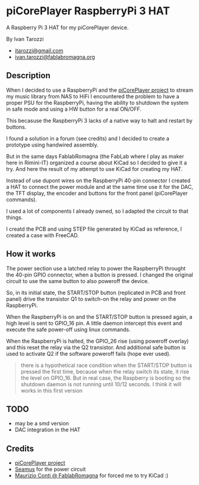 # piCorePlayer RaspberryPi 3 HAT

A Raspberry Pi 3 HAT for my piCorePlayer device.


By Ivan Tarozzi
- itarozzi@gmail.com
- ivan.tarozzi@fablabromagna.org



## Description
When I decided to use a RaspberryPi and the [piCorePlayer project](https://www.picoreplayer.org/) to stream my music library from NAS to HiFi I encountered the problem to have a proper PSU for the RaspberryPi, having the ability to shutdown the system in safe mode and using a HW button for a real ON/OFF.

This becasuse the RaspberryPi 3 lacks of a native way to halt and restart by buttons.

I found a solution in a forum (see credits) and I decided to create a prototype using handwired assembly.

But in the same days FablabRomagna (the FabLab where I play as maker here in Rimini-IT) organized a course about KiCad so I decided to give it a try. And here the result of my attempt to use KiCad for creating my HAT.

Instead of use dupont wires on the RaspberryPi 40-pin connector I created a HAT to connect the power module and at the same time use it for the DAC, the TFT display, the encoder and buttons for the front panel (piCorePlayer commands).

I used a lot of components I already owned, so I adapted the circuit to that things.

I creatd the PCB and using STEP file generated  by KiCad as reference, I created a case with FreeCAD.



## How it works

The power section use a latched relay to power the RaspberryPi throught the 40-pin GPIO connector, when a button is pressed. I changed the original circuit to use the same button to also poweroff the device.

So, in its initial state, the START/STOP button (replicated in PCB and front panel) drive the transistor Q1 to switch-on the relay and power on the RaspberryPi.

When the RaspberryPi is on and the START/STOP button  is pressed again, a high level is sent to GPIO_16 pin. A little daemon intercept this event and execute the safe power-off using linux commands.

When the RaspberryPi is halted, the GPIO_26 rise (using poweroff overlay) and this reset the relay via the Q2 transistor.
And additional safe button is used to activate Q2 if the software poweroff fails (hope ever used).

> there is a hypothetical race condition when the START/STOP button is pressed the first time, because when the relay switch its state, it rise the level on GPIO_16. But in real case, the Raspberry is booting so the shutdown daemon is not running until 10/12 seconds. I think it will works in this first version



## TODO

- may be a smd version
- DAC integration in the HAT




## Credits

- [piCorePlayer project](https://www.picoreplayer.org/)
- [Seamus](https://raspberrypi.stackexchange.com/questions/142837/questions-on-dtoverlay-gpio-poweroff) for the power circuit
- [Maurizio Conti @ FablabRomagna](https://github.com/mconti) for forced me to try KiCad :)
